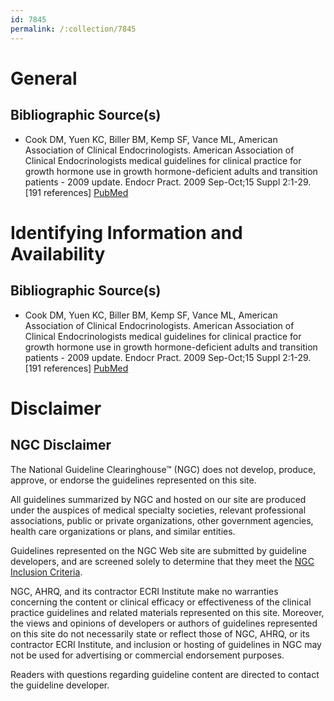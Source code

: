```yaml
---
id: 7845
permalink: /:collection/7845
---
```


# General

## Bibliographic Source(s)

- Cook DM, Yuen KC, Biller BM, Kemp SF, Vance ML, American Association of Clinical Endocrinologists. American Association of Clinical Endocrinologists medical guidelines for clinical practice for growth hormone use in growth hormone-deficient adults and transition patients - 2009 update. Endocr Pract. 2009 Sep-Oct;15 Suppl 2:1-29. [191 references] [ PubMed ](http://www.ncbi.nlm.nih.gov/entrez/query.fcgi?cmd=Retrieve&db=pubmed&dopt=Abstract&list_uids=20228036)

# Identifying Information and Availability

## Bibliographic Source(s)

- Cook DM, Yuen KC, Biller BM, Kemp SF, Vance ML, American Association of Clinical Endocrinologists. American Association of Clinical Endocrinologists medical guidelines for clinical practice for growth hormone use in growth hormone-deficient adults and transition patients - 2009 update. Endocr Pract. 2009 Sep-Oct;15 Suppl 2:1-29. [191 references] [ PubMed ](http://www.ncbi.nlm.nih.gov/entrez/query.fcgi?cmd=Retrieve&db=pubmed&dopt=Abstract&list_uids=20228036)

# Disclaimer

## NGC Disclaimer

The National Guideline Clearinghouse™ (NGC) does not develop, produce, approve, or endorse the guidelines represented on this site.

All guidelines summarized by NGC and hosted on our site are produced under the auspices of medical specialty societies, relevant professional associations, public or private organizations, other government agencies, health care organizations or plans, and similar entities.

Guidelines represented on the NGC Web site are submitted by guideline developers, and are screened solely to determine that they meet the [NGC Inclusion Criteria](/help-and-about/summaries/inclusion-criteria).

NGC, AHRQ, and its contractor ECRI Institute make no warranties concerning the content or clinical efficacy or effectiveness of the clinical practice guidelines and related materials represented on this site. Moreover, the views and opinions of developers or authors of guidelines represented on this site do not necessarily state or reflect those of NGC, AHRQ, or its contractor ECRI Institute, and inclusion or hosting of guidelines in NGC may not be used for advertising or commercial endorsement purposes.

Readers with questions regarding guideline content are directed to contact the guideline developer.

